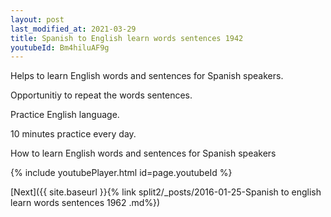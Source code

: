 ```yaml
---
layout: post
last_modified_at: 2021-03-29
title: Spanish to English learn words sentences 1942 
youtubeId: Bm4hiluAF9g
---
```

 
 
Helps to learn English words and sentences for Spanish speakers.

Opportunitiy to repeat the words sentences. 

Practice English language. 
 
10 minutes practice every day. 
 
How to learn English words and sentences for Spanish speakers 
 
{% include youtubePlayer.html id=page.youtubeId %}
 
 
[Next]({{ site.baseurl }}{% link  split2/_posts/2016-01-25-Spanish to english learn words sentences 1962 .md%})
 
